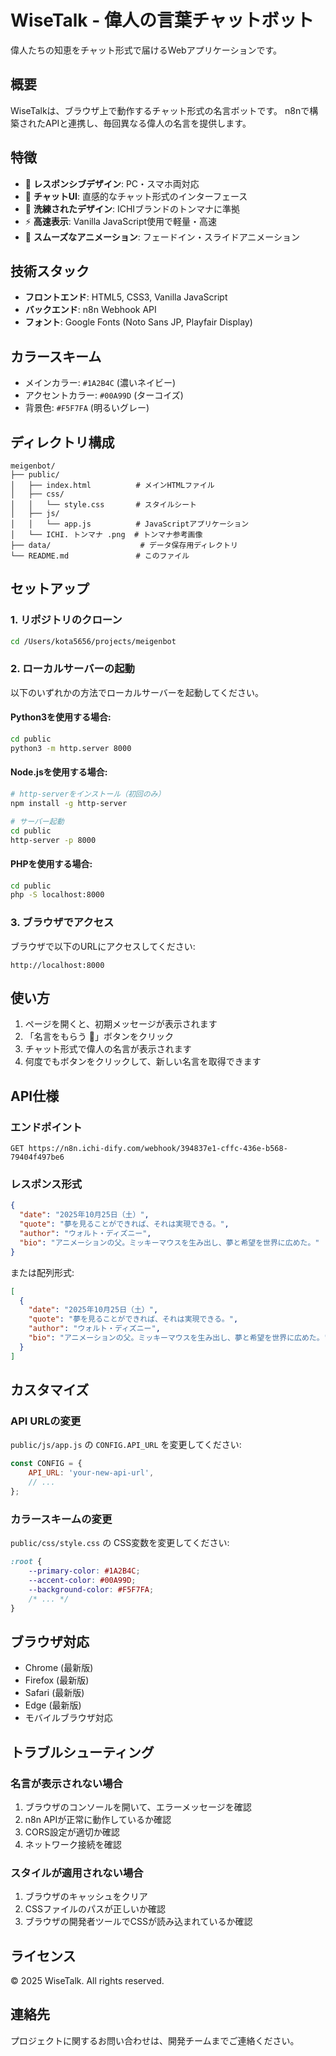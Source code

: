 # WiseTalk - 偉人の言葉チャットボット

偉人たちの知恵をチャット形式で届けるWebアプリケーションです。

## 概要

WiseTalkは、ブラウザ上で動作するチャット形式の名言ボットです。
n8nで構築されたAPIと連携し、毎回異なる偉人の名言を提供します。

## 特徴

- 📱 **レスポンシブデザイン**: PC・スマホ両対応
- 💬 **チャットUI**: 直感的なチャット形式のインターフェース
- 🎨 **洗練されたデザイン**: ICHIブランドのトンマナに準拠
- ⚡ **高速表示**: Vanilla JavaScript使用で軽量・高速
- 🔄 **スムーズなアニメーション**: フェードイン・スライドアニメーション

## 技術スタック

- **フロントエンド**: HTML5, CSS3, Vanilla JavaScript
- **バックエンド**: n8n Webhook API
- **フォント**: Google Fonts (Noto Sans JP, Playfair Display)

## カラースキーム

- メインカラー: `#1A2B4C` (濃いネイビー)
- アクセントカラー: `#00A99D` (ターコイズ)
- 背景色: `#F5F7FA` (明るいグレー)

## ディレクトリ構成

```
meigenbot/
├── public/
│   ├── index.html          # メインHTMLファイル
│   ├── css/
│   │   └── style.css       # スタイルシート
│   ├── js/
│   │   └── app.js          # JavaScriptアプリケーション
│   └── ICHI. トンマナ .png  # トンマナ参考画像
├── data/                    # データ保存用ディレクトリ
└── README.md               # このファイル
```

## セットアップ

### 1. リポジトリのクローン

```bash
cd /Users/kota5656/projects/meigenbot
```

### 2. ローカルサーバーの起動

以下のいずれかの方法でローカルサーバーを起動してください。

#### Python3を使用する場合:

```bash
cd public
python3 -m http.server 8000
```

#### Node.jsを使用する場合:

```bash
# http-serverをインストール（初回のみ）
npm install -g http-server

# サーバー起動
cd public
http-server -p 8000
```

#### PHPを使用する場合:

```bash
cd public
php -S localhost:8000
```

### 3. ブラウザでアクセス

ブラウザで以下のURLにアクセスしてください:

```
http://localhost:8000
```

## 使い方

1. ページを開くと、初期メッセージが表示されます
2. 「名言をもらう 💬」ボタンをクリック
3. チャット形式で偉人の名言が表示されます
4. 何度でもボタンをクリックして、新しい名言を取得できます

## API仕様

### エンドポイント

```
GET https://n8n.ichi-dify.com/webhook/394837e1-cffc-436e-b568-79404f497be6
```

### レスポンス形式

```json
{
  "date": "2025年10月25日（土）",
  "quote": "夢を見ることができれば、それは実現できる。",
  "author": "ウォルト・ディズニー",
  "bio": "アニメーションの父。ミッキーマウスを生み出し、夢と希望を世界に広めた。"
}
```

または配列形式:

```json
[
  {
    "date": "2025年10月25日（土）",
    "quote": "夢を見ることができれば、それは実現できる。",
    "author": "ウォルト・ディズニー",
    "bio": "アニメーションの父。ミッキーマウスを生み出し、夢と希望を世界に広めた。"
  }
]
```

## カスタマイズ

### API URLの変更

`public/js/app.js` の `CONFIG.API_URL` を変更してください:

```javascript
const CONFIG = {
    API_URL: 'your-new-api-url',
    // ...
};
```

### カラースキームの変更

`public/css/style.css` の CSS変数を変更してください:

```css
:root {
    --primary-color: #1A2B4C;
    --accent-color: #00A99D;
    --background-color: #F5F7FA;
    /* ... */
}
```

## ブラウザ対応

- Chrome (最新版)
- Firefox (最新版)
- Safari (最新版)
- Edge (最新版)
- モバイルブラウザ対応

## トラブルシューティング

### 名言が表示されない場合

1. ブラウザのコンソールを開いて、エラーメッセージを確認
2. n8n APIが正常に動作しているか確認
3. CORS設定が適切か確認
4. ネットワーク接続を確認

### スタイルが適用されない場合

1. ブラウザのキャッシュをクリア
2. CSSファイルのパスが正しいか確認
3. ブラウザの開発者ツールでCSSが読み込まれているか確認

## ライセンス

© 2025 WiseTalk. All rights reserved.

## 連絡先

プロジェクトに関するお問い合わせは、開発チームまでご連絡ください。
